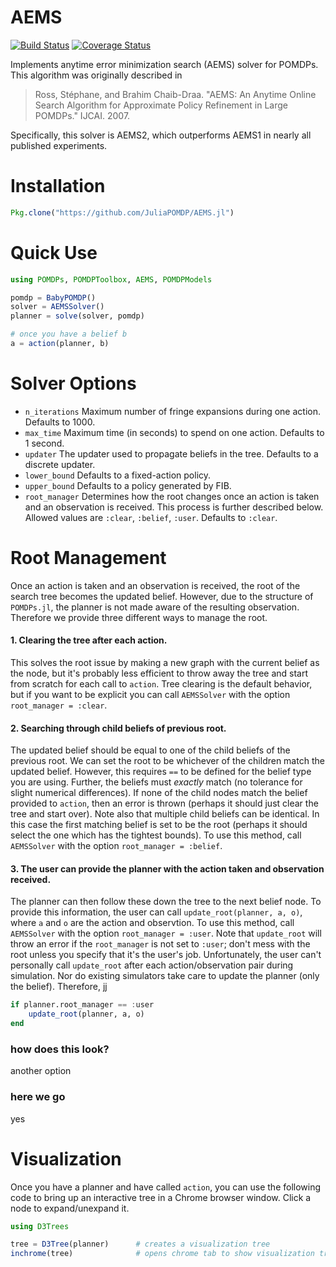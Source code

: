 # AEMS

[![Build Status](https://travis-ci.org/JuliaPOMDP/AEMS.jl.svg?branch=master)](https://travis-ci.org/JuliaPOMDP/AEMS.jl)
[![Coverage Status](https://coveralls.io/repos/JuliaPOMDP/AEMS.jl/badge.svg?branch=master&service=github)](https://coveralls.io/github/JuliaPOMDP/AEMS.jl?branch=master)

Implements anytime error minimization search (AEMS) solver for POMDPs. This algorithm was originally described in

> Ross, Stéphane, and Brahim Chaib-Draa. "AEMS: An Anytime Online Search Algorithm for Approximate Policy Refinement in Large POMDPs." IJCAI. 2007.

Specifically, this solver is AEMS2, which outperforms AEMS1 in nearly all published experiments.

# Installation

```julia
Pkg.clone("https://github.com/JuliaPOMDP/AEMS.jl")
```


# Quick Use

```julia
using POMDPs, POMDPToolbox, AEMS, POMDPModels

pomdp = BabyPOMDP()
solver = AEMSSolver()
planner = solve(solver, pomdp)

# once you have a belief b
a = action(planner, b)
```

# Solver Options

* `n_iterations` Maximum number of fringe expansions during one action. Defaults to 1000.
* `max_time` Maximum time (in seconds) to spend on one action. Defaults to 1 second.
* `updater` The updater used to propagate beliefs in the tree. Defaults to a discrete updater.
* `lower_bound` Defaults to a fixed-action policy.
* `upper_bound` Defaults to a policy generated by FIB.
* `root_manager` Determines how the root changes once an action is taken and an observation is received. This process is further described below. Allowed values are `:clear`, `:belief`, `:user`. Defaults to `:clear`.

# Root Management

Once an action is taken and an observation is received, the root of the search tree becomes the updated belief. However, due to the structure of `POMDPs.jl`, the planner is not made aware of the resulting observation. Therefore we provide three different ways to manage the root.

#### 1. **Clearing the tree after each action**. 
This solves the root issue by making a new graph with the current belief as the node, but it's probably less efficient to throw away the tree and start from scratch for each call to `action`.
Tree clearing is the default behavior, but if you want to be explicit you can call `AEMSSolver` with the option `root_manager = :clear`.

#### 2. **Searching through child beliefs of previous root.**
The updated belief should be equal to one of the child beliefs of the previous root.
We can set the root to be whichever of the children match the updated belief.
However, this requires `==` to be defined for the belief type you are using.
Further, the beliefs must *exactly* match (no tolerance for slight numerical differences).
If none of the child nodes match the belief provided to `action`, then an error is thrown (perhaps it should just clear the tree and start over).
Note also that multiple child beliefs can be identical. In this case the first matching belief is set to be the root (perhaps it should select the one which has the tightest bounds).
To use this method, call `AEMSSolver` with the option `root_manager = :belief`.


#### 3. **The user can provide the planner with the action taken and observation received.**

The planner can then follow these down the tree to the next belief node.
To provide this information, the user can call `update_root(planner, a, o)`, where `a` and `o` are the action and observtion.
To use this method, call `AEMSSolver` with the option `root_manager = :user`.
Note that `update_root` will throw an error if the `root_manager` is not set to `:user`; don't mess with the root unless you specify that it's the user's job.
Unfortunately, the user can't personally call `update_root` after each action/observation pair during simulation.
Nor do existing simulators take care to update the planner (only the belief).
Therefore, jj
```julia
if planner.root_manager == :user
    update_root(planner, a, o)
end
```

### how does this look?
another option

### here we go
yes


# Visualization
Once you have a planner and have called `action`, you can use the following code to bring up an interactive tree in a Chrome browser window. Click a node to expand/unexpand it.

```julia
using D3Trees

tree = D3Tree(planner)      # creates a visualization tree
inchrome(tree)              # opens chrome tab to show visualization tree
```
